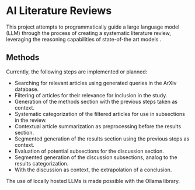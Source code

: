 # AI Literature Reviews
This project attempts to programmatically guide a large language model (LLM) through the process of creating a systematic literature review, leveraging the reasoning capabilities of state-of-the art models .
## Methods
Currently, the following steps are implemented or planned:
- Searching for relevant articles using generated queries in the ArXiv database.
- Filtering of articles for their relevance for inclusion in the study.
- Generation of the methods section with the previous steps taken as context.
- Systematic categorization of the filtered articles for use in subsections in the review.
- Contextual article summarization as preprocessing before the results section.
- Segmented generation of the results section using the previous steps as context.
- Evaluation of potential subsections for the discussion section.
- Segmented generation of the discussion subsections, analog to the results categorization.
- With the discussion as context, the extrapolation of a conclusion.

The use of locally hosted LLMs is made possible with the Ollama library.